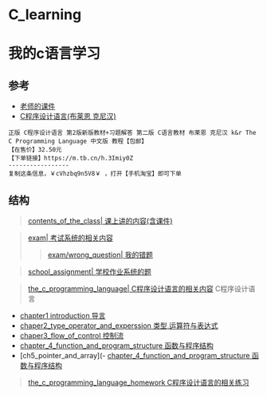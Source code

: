# C_learning
# 我的c语言学习
## 参考
- [老师的课件](https://raw.githubusercontent.com/chenboshuo/c_learning/master/contents_of_the_class/courseware.ppt)
- [C程序设计语言(布莱恩 克尼汉)](https://m.tb.cn/h.3Imiy0Z)

```
正版 C程序设计语言 第2版新版教材+习题解答 第二版 C语言教材 布莱恩 克尼汉 k&r The C Programming Language 中文版 教程【包邮】
【在售价】32.50元
【下单链接】https://m.tb.cn/h.3Imiy0Z
-----------------
复制这条信息，￥cVhzbq9n5V8￥ ，打开【手机淘宝】即可下单
```
## 结构
> [contents_of_the_class| 课上讲的内容(含课件)](https://github.com/chenboshuo/c_learning/tree/master/contents_of_the_class)

> [exam| 考试系统的相关内容](https://github.com/chenboshuo/c_learning/tree/master/exam)
>> [exam/wrong_question| 我的错题](https://github.com/chenboshuo/c_learning/tree/master/exam/wrong_question)

> [school_assignment| 学校作业系统的题](https://github.com/chenboshuo/c_learning/tree/master/school_assignment)

> [the_c_programming_language| C程序设计语言的相关内容](https://github.com/chenboshuo/c_learning/tree/master/the_c_programming_language)
C程序设计语言
- [chapter1 introduction 导言](./the_c_programming_language/chapter1_introduction)
- [chaper2_type_operator_and_experssion 类型,运算符与表达式](./the_c_programming_language/chaper2_type_operator_and_experssion)
- [chaper3_flow_of_control 控制流](./the_c_programming_language/chaper3_flow_of_control)
- [chapter_4_function_and_program_structure 函数与程序结构](./the_c_programming_language/chaper2_type_operator_and_experssion./chapter_4_function_and_program_structure)
- [ch5_pointer_and_array](- [chapter_4_function_and_program_structure 函数与程序结构](./the_c_programming_language/chaper2_type_operator_and_experssion/ch5_pointer_and_array)

>[the_c_programming_language_homework C程序设计语言的相关练习](https://github.com/chenboshuo/c_learning/tree/master/the_c_programming_language_homework)
